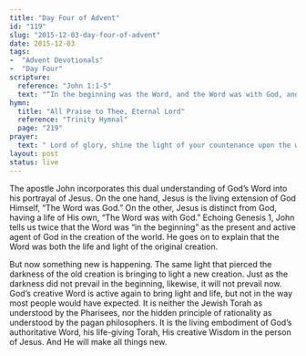 ```yaml
---
title: "Day Four of Advent"
id: "119"
slug: "2015-12-03-day-four-of-advent"
date: 2015-12-03
tags:
-  "Advent Devotionals"
-  "Day Four"
scripture:
  reference: "John 1:1-5"
  text: "“In the beginning was the Word, and the Word was with God, and the Word was God. He was in the beginning with God. All things were made through Him, and without Him was not any thing made that was made. In Him was life, and the Life was the light of men. The light shines in the darkness, and the darkness has not overcome it.”"
hymn:
  title: "All Praise to Thee, Eternal Lord"
  reference: "Trinity Hymnal"
  page: "219"
prayer:
  text: " Lord of glory, shine the light of your countenance upon the world to make all things new in and through Jesus, your incarnate Word. Amen."
layout: post
status: live
---
```


The apostle John incorporates this dual understanding of God’s Word into his portrayal of Jesus. On the one hand, Jesus is the living extension of God Himself, “The Word was God.” On the other, Jesus is distinct from God, having a life of His own, “The Word was with God.” Echoing Genesis 1, John tells us twice that the Word was “in the beginning” as the present and active agent of God in the creation of the world. He goes on to explain that the Word was both the life and light of the original creation.

But now something new is happening. The same light that pierced the darkness of the old creation is bringing to light a new creation. Just as the darkness did not prevail in the beginning, likewise, it will not prevail now. God’s creative Word is active again to bring light and life, but not in the way most people would have expected. It is neither the Jewish Torah as understood by the Pharisees, nor the hidden principle of rationality as understood by the pagan philosophers. It is the living embodiment of God’s authoritative Word, his life-giving Torah, His creative Wisdom in the person of Jesus. And He will make all things new.
